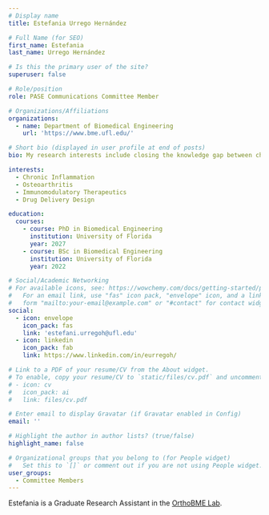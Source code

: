 ```yaml
---
# Display name
title: Estefania Urrego Hernández

# Full Name (for SEO)
first_name: Estefania
last_name: Urrego Hernández

# Is this the primary user of the site?
superuser: false

# Role/position
role: PASE Communications Committee Member

# Organizations/Affiliations
organizations:
  - name: Department of Biomedical Engineering
    url: 'https://www.bme.ufl.edu/'

# Short bio (displayed in user profile at end of posts)
bio: My research interests include closing the knowledge gap between chronic inflammation as an osteoarthritis symptom and specific metabolic pathways in the joint by utilizing human cells and rodent models.

interests:
  - Chronic Inflammation
  - Osteoarthritis
  - Immunomodulatory Therapeutics
  - Drug Delivery Design

education:
  courses:
    - course: PhD in Biomedical Engineering
      institution: University of Florida
      year: 2027
    - course: BSc in Biomedical Engineering
      institution: University of Florida
      year: 2022

# Social/Academic Networking
# For available icons, see: https://wowchemy.com/docs/getting-started/page-builder/#icons
#   For an email link, use "fas" icon pack, "envelope" icon, and a link in the
#   form "mailto:your-email@example.com" or "#contact" for contact widget.
social:
  - icon: envelope
    icon_pack: fas
    link: 'estefani.urregoh@ufl.edu'
  - icon: linkedin
    icon_pack: fab
    link: https://www.linkedin.com/in/eurregoh/

# Link to a PDF of your resume/CV from the About widget.
# To enable, copy your resume/CV to `static/files/cv.pdf` and uncomment the lines below.
# - icon: cv
#   icon_pack: ai
#   link: files/cv.pdf

# Enter email to display Gravatar (if Gravatar enabled in Config)
email: ''

# Highlight the author in author lists? (true/false)
highlight_name: false

# Organizational groups that you belong to (for People widget)
#   Set this to `[]` or comment out if you are not using People widget.
user_groups:
  - Committee Members
---
```


Estefania is a Graduate Research Assistant in the [OrthoBME Lab](https://www.orthobme.com/).
